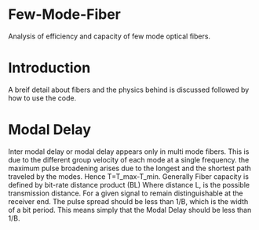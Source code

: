 # Few-Mode-Fiber
Analysis of efficiency and capacity of few mode optical fibers.
# Introduction
A breif detail about fibers and the physics behind is discussed followed by how to use the code.
# Modal Delay
Inter modal delay or modal delay appears only in multi mode fibers. This is due to the different group velocity of each mode at a single frequency. the maximum pulse broadening arises due to the longest and the shortest path traveled by the modes.
Hence T=T_max-T_min.
Generally Fiber capacity is defined by bit-rate distance product (BL)
Where distance L, is the possible transmission distance.
For a given signal to remain distinguishable at the receiver end. The pulse spread should be less than 1/B, which is the width of a bit period.
This means simply that the Modal Delay should be less than 1/B.

